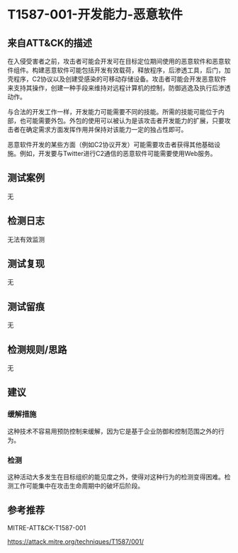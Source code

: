 # T1587-001-开发能力-恶意软件

## 来自ATT&CK的描述

在入侵受害者之前，攻击者可能会开发可在目标定位期间使用的恶意软件和恶意软件组件。构建恶意软件可能包括开发有效载荷，释放程序，后渗透工具，后门，加壳程序，C2协议以及创建受感染的可移动存储设备。攻击者可能会开发恶意软件来支持其操作，创建一种手段来维持对远程计算机的控制，防御逃逸及执行后渗透动作。

与合法的开发工作一样，开发能力可能需要不同的技能。所需的技能可能位于内部，也可能需要外包。外包的使用可以被认为是该攻击者开发能力的扩展，只要攻击者在确定需求方面发挥作用并保持对该能力一定的独占性即可。

恶意软件开发的某些方面（例如C2协议开发）可能需要攻击者获得其他基础设施。例如，开发要与Twitter进行C2通信的恶意软件可能需要使用Web服务。

## 测试案例

无

## 检测日志

无法有效监测

## 测试复现

无

## 测试留痕

无

## 检测规则/思路

无

## 建议

### 缓解措施

这种技术不容易用预防控制来缓解，因为它是基于企业防御和控制范围之外的行为。

### 检测

这种活动大多发生在目标组织的能见度之外，使得对这种行为的检测变得困难。检测工作可能集中在攻击生命周期中的破坏后阶段。

## 参考推荐

MITRE-ATT&CK-T1587-001

<https://attack.mitre.org/techniques/T1587/001/>
